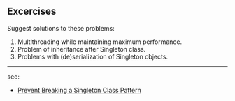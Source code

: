 ## Excercises

Suggest solutions to these problems:

1. Multithreading while maintaining maximum performance.
2. Problem of inheritance after Singleton class.
3. Problems with (de)serialization of Singleton objects. 

---
see:
- [Prevent Breaking a Singleton Class Pattern](https://dzone.com/articles/prevent-breaking-a-singleton-class-pattern)
